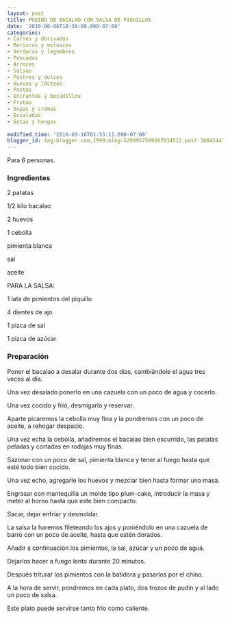 ```yaml
---
layout: post
title: PUDING DE BACALAO CON SALSA DE PIQUILLOS
date: '2010-06-06T18:30:00.000-07:00'
categories:
- Carnes y derivados
- Mariscos y moluscos
- Verduras y legumbres
- Pescados
- Arroces
- Salsas
- Postres y dulces
- Huevos y lácteos
- Pastas
- Entrantes y bocadillos
- Frutas
- Sopas y cremas
- Ensaladas
- Setas y hongos
 
modified_time: '2016-03-16T01:53:11.690-07:00'
blogger_id: tag:blogger.com,1999:blog-5299957599287034512.post-3884144720204851747
---
```


Para 6 personas.

<h3>Ingredientes</h3>

2 patatas

1/2 kilo bacalao

2 huevos

1 cebolla

pimienta blanca

sal

aceite

PARA LA SALSA:

1 lata de pimientos del piquillo

4 dientes de ajo

1 pizca de sal

1 pizca de azúcar

<h3>Preparación</h3>

Poner el bacalao a desalar durante dos días, cambiándole el agua tres veces al día.

Una vez desalado ponerlo en una cazuela con un poco de agua y cocerlo.

Una vez cocido y frió, desmigarlo y reservar.

Aparte picaremos la cebolla muy fina y la pondremos con un poco de aceite, a rehogar despacio.

Una vez echa la cebolla, añadiremos el bacalao bien escurrido, las patatas peladas y cortadas en rodajas muy finas.

Sazonar con un poco de sal, pimienta blanca y tener al fuego hasta que esté todo bien cocido.

Una vez echo, agregarle los huevos y mezclar bien hasta formar una masa.

Engrasar con mantequilla un molde tipo plum-cake, introducir la masa y meter al horno hasta que este bien compacto.

Sacar, dejar enfriar y desmoldar.

La salsa la haremos fileteando los ajos y poniéndolo en una cazuela de barro con un poco de aceite, hasta que estén dorados.

Añadir a continuación los pimientos, la sal, azúcar y un poco de agua.

Dejarlos hacer a fuego lento durante 20 minutos.

Después triturar los pimientos con la batidora y pasarlos por el chino.

A la hora de servir, pondremos en cada plato, dos trozos de pudín y al lado un poco de salsa.

Este plato puede servirse tanto frío como caliente.

